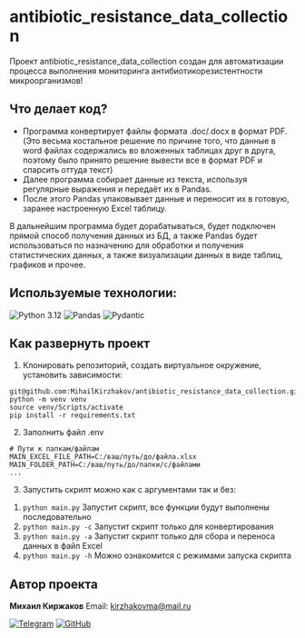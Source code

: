 # antibiotic_resistance_data_collection

Проект antibiotic_resistance_data_collection создан для автоматизации процесса выполнения мониторинга антибиотикорезистентности микроорганизмов!

## Что делает код?

- Программа конвертирует файлы формата .doc/.docx в формат PDF. (Это весьма костальное решение по причине того,
                                                               что данные в word файлах содержались во вложенных таблицах друг в друга,
                                                               поэтому было принято решение вывести все в формат PDF и спарсить оттуда текст)
- Далее программа собирает данные из текста, используя регулярные выражения и передаёт их в Pandas.
- После этого Pandas упаковывает данные и переносит их в готовую, заранее настроенную Excel таблицу.

В дальнейшим программа будет дорабатываться, будет подключен прямой способ получения данных из БД, а также Pandas будет использоваться по назначению
для обработки и получения статистических данных, а также визуализации данных в виде таблиц, графиков и прочее.

## Используемые технологии<a id="technologies-project"></a>:

![Python 3.12](https://img.shields.io/badge/Python-3.12-blue.svg?style=flat&logo=python&logoColor=white)
![Pandas](https://img.shields.io/badge/Pandas-brightgreen?style=flat&logo=pandas)
![Pydantic](https://img.shields.io/badge/Pydantic-grey?style=flat&logo=pandas)

## Как развернуть проект

1. Клонировать репозиторий, создать виртуальное окружение, установить зависимости:
```
git@github.com:MihailKirzhakov/antibiotic_resistance_data_collection.git
python -m venv venv
source venv/Scripts/activate
pip install -r requirements.txt
```
2. Заполнить файл .env
```
# Пути к папкам/файлам
MAIN_EXCEL_FILE_PATH=C:/ваш/путь/до/файла.xlsx
MAIN_FOLDER_PATH=C:/ваш/путь/до/папки/с/файлами
...
```
3. Запустить скрипт можно как с аргументами так и без:
  1) ```python main.py``` Запустит скрипт, все функции будут выполнены последовательно
  2) ```python main.py -c``` Запустит скрипт только для конвертирования
  3) ```python main.py -a``` Запустит скрипт только для сбора и переноса данных в файл Excel
  4) ```python main.py -h``` Можно ознакомится с режимами запуска скрипта

## Автор проекта

**Михаил Киржаков** Email: kirzhakovma@mail.ru

[![Telegram](https://img.shields.io/badge/Telegram-blue?logo=telegram&logoColor=white)](https://t.me/Stoparrik)
[![GitHub](https://img.shields.io/badge/GitHub-black?style=flat&logo=github)](https://github.com/MihailKirzhakov)
